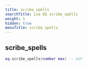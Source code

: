 ```yaml
---
title: scribe_spells
searchTitle: Lua EQ scribe_spells
weight: 1
hidden: true
menuTitle: scribe_spells
---
```

## scribe_spells
```lua
eq.scribe_spells(number max) -- int
```